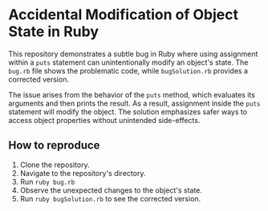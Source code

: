 # Accidental Modification of Object State in Ruby

This repository demonstrates a subtle bug in Ruby where using assignment within a `puts` statement can unintentionally modify an object's state.  The `bug.rb` file shows the problematic code, while `bugSolution.rb` provides a corrected version.

The issue arises from the behavior of the `puts` method, which evaluates its arguments and then prints the result.  As a result,  assignment inside the `puts`  statement will modify the object.   The solution emphasizes safer ways to access object properties without unintended side-effects. 

## How to reproduce
1. Clone the repository.
2. Navigate to the repository's directory.
3. Run `ruby bug.rb`
4. Observe the unexpected changes to the object's state.
5. Run `ruby bugSolution.rb` to see the corrected version.